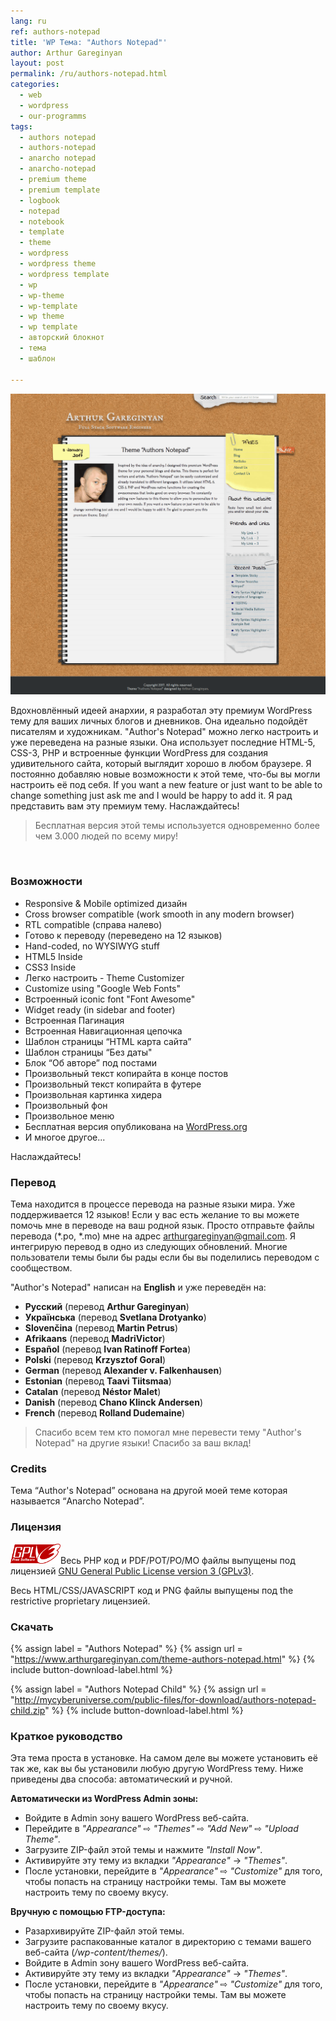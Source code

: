 ```yaml
---
lang: ru
ref: authors-notepad
title: 'WP Тема: "Authors Notepad"'
author: Arthur Gareginyan
layout: post
permalink: /ru/authors-notepad.html
categories:
  - web
  - wordpress
  - our-programms
tags:
  - authors notepad
  - authors-notepad
  - anarcho notepad
  - anarcho-notepad
  - premium theme
  - premium template
  - logbook
  - notepad
  - notebook
  - template
  - theme
  - wordpress
  - wordpress theme
  - wordpress template
  - wp
  - wp-theme
  - wp-template
  - wp theme
  - wp template
  - авторский блокнот
  - тема
  - шаблон

---
```


![WP Theme Authors Notepad](/images/projects/authors-notepad/preview.png)

Вдохновлённый идеей анархии, я разработал эту премиум WordPress тему для ваших личных блогов и дневников. Она идеально подойдёт писателям и художникам. "Author's Notepad" можно легко настроить и уже переведена на разные языки. Она использует последние HTML-5, CSS-3, PHP и встроенные функции WordPress для создания удивительного сайта, который выглядит хорошо в любом браузере. Я постоянно добавляю новые возможности к этой теме, что-бы вы могли настроить её под себя. If you want a new feature or just want to be able to change something just ask me and I would be happy to add it. Я рад представить вам эту премиум тему. Наслаждайтесь!

>Бесплатная версия этой темы используется одновременно более чем 3.000 людей по всему миру!

<br>


### Возможности

* Responsive & Mobile optimized дизайн
* Cross browser compatible (work smooth in any modern browser)
* RTL compatible (справа налево)
* Готово к переводу (переведено на 12 языков)
* Hand-coded, no WYSIWYG stuff
* HTML5 Inside
* CSS3 Inside
* Легко настроить - Theme Customizer
* Customize using "Google Web Fonts"
* Встроенный iconic font "Font Awesome"
* Widget ready (in sidebar and footer)
* Встроенная Пагинация
* Встроенная Навигационная цепочка
* Шаблон страницы “HTML карта сайта”
* Шаблон страницы “Без даты"
* Блок “Об авторе” под постами
* Произвольный текст копирайта в конце постов
* Произвольный текст копирайта в футере
* Произвольная картинка хидера
* Произвольный фон
* Произвольное меню
* Бесплатная версия опубликована на [WordPress.org](http://wordpress.org/)
* И многое другое...
 
Наслаждайтесь!


### Перевод

Тема находится в процессе перевода на разные языки мира. Уже поддерживается 12 языков! Если у вас есть желание то вы можете помочь мне в переводе на ваш родной язык. Просто отправьте файлы перевода (*.po, *.mo) мне на адрес arthurgareginyan@gmail.com. Я интегрирую перевод в одно из следующих обновлений. Многие пользователи темы были бы рады если бы вы поделились переводом с сообществом.

"Author's Notepad" написан на **English** и уже переведён на:

* **Русский** (перевод **Arthur Gareginyan**)
* **Українська** (перевод **Svetlana Drotyanko**)
* **Slovenčina** (перевод **Martin Petrus**)
* **Afrikaans** (перевод **MadriVictor**)
* **Español** (перевод **Ivan Ratinoff Fortea**)
* **Polski** (перевод **Krzysztof Goral**)
* **German** (перевод **Alexander v. Falkenhausen**)
* **Estonian** (перевод **Taavi Tiitsmaa**)
* **Catalan** (перевод **Néstor Malet**)
* **Danish** (перевод **Chano Klinck Andersen**)
* **French** (перевод **Rolland Dudemaine**)

>Спасибо всем тем кто помогал мне перевести тему "Author's Notepad" на другие языки! Спасибо за ваш вклад!


### Credits

Тема “Author's Notepad” основана на другой моей теме которая называется “Anarcho Notepad”.


### Лицензия

<img src="/images/gplv3.png" alt="gplv3" width="80" class="alignleft" style="border:none;" />Весь PHP код и PDF/POT/PO/MO файлы выпущены под лицензией [GNU General Public License version 3 (GPLv3)](http://www.gnu.org/licenses/gpl-3.0.html).

Весь HTML/CSS/JAVASCRIPT код и PNG файлы выпущены под the restrictive proprietary лицензией.


### Скачать

{% assign label = "Authors Notepad" %}
{% assign url = "https://www.arthurgareginyan.com/theme-authors-notepad.html" %}
{% include button-download-label.html %}

{% assign label = "Authors Notepad Child" %}
{% assign url = "http://mycyberuniverse.com/public-files/for-download/authors-notepad-child.zip" %}
{% include button-download-label.html %}


### Краткое руководство

Эта тема проста в установке. На самом деле вы можете установить её так же, как вы бы установили любую другую WordPress тему. Ниже приведены два способа: автоматический и ручной.


**Автоматически из WordPress Admin зоны:**

* Войдите в Admin зону вашего WordPress веб-сайта.
* Перейдите в *"Appearance"* ⇨ *"Themes"* ⇨ *"Add New"* ⇨ *"Upload Theme"*.
* Загрузите ZIP-файл этой темы и нажмите *"Install Now"*.
* Активируйте эту тему из вкладки *"Appearance"* -> *"Themes"*.
* После установки, перейдите в *"Appearance"* ⇨ *"Customize"* для того, чтобы попасть на страницу настройки темы. Там вы можете настроить тему по своему вкусу.

**Вручную с помощью FTP-доступа:**

* Разархивируйте ZIP-файл этой темы.
* Загрузите распакованные каталог в директорию с темами вашего веб-сайта (*/wp-content/themes/*).
* Войдите в Admin зону вашего WordPress веб-сайта.
* Активируйте эту тему из вкладки *"Appearance"* -> *"Themes"*.
* После установки, перейдите в *"Appearance"* ⇨ *"Customize"* для того, чтобы попасть на страницу настройки темы. Там вы можете настроить тему по своему вкусу.

